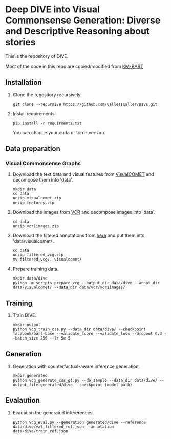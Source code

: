# Deep DIVE into Visual Commonsense Generation: Diverse and Descriptive Reasoning about stories
This is the repository of DIVE.

Most of the code in this repo are copied/modified from [KM-BART](https://github.com/FomalhautB/KM-BART)


## Installation
1. Clone the repository recursively
    ```
    git clone --recursive https://github.com/CallessCaller/DIVE.git
    ```
2. Install requirements
    ```
    pip install -r requirments.txt
    ```
    You can change your cuda or torch version.

## Data preparation

### Visual Commonsense Graphs
1. Download the text data and visual features from [VisualCOMET](https://visualcomet.xyz) and decompose them into 'data'.
    ```
    mkdir data
    cd data
    unzip visualcomet.zip
    unzip features.zip
    ```
2. Download the images from [VCR](https://visualcommonsense.com) and decompose images into 'data'.
    ```
    cd data
    unzip vcr1images.zip
    ```

3. Download the filtered annotations from [here](https://drive.google.com/file/d/1BiqbBRI3X2usf7bBWC-n1HMMqX-BvJCy/view?usp=sharing) and put them into 'data/visualcomet/'.
    ```
    cd data
    unzip filtered_vcg.zip
    mv filtered_vcg/. visualcomet/
    ```

4. Prepare training data.
    ```
    mkdir data/dive
    python -m scripts.prepare_vcg --output_dir data/dive --annot_dir data/visualcomet/ --data_dir data/vcr/vcr1images/
    ```

## Training
1. Train DIVE.
    ```
    mkdir output
    python vcg_train_css.py --data_dir data/dive/ --checkpoint facebook/bart-base --validate_score --validate_loss --dropout 0.3 --batch_size 256 --lr 5e-5
    ```

## Generation
1. Generation with counterfactual-aware inference generation.
    ```
    mkdir generated
    python vcg_generate_css_gt.py --do_sample --data_dir data/dive/ --output_file generated/dive --checkpoint {model path}
    ```

## Evalaution
1. Evauation the generated infererences.
    ```
    python vcg_eval.py --generation generated/dive --reference data/dive/val_filtered_ref.json --annotation data/dive/train_ref.json
    ```